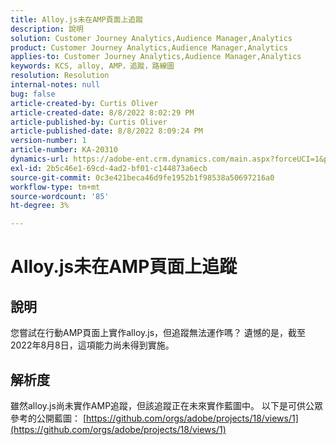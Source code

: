 ```yaml
---
title: Alloy.js未在AMP頁面上追蹤
description: 說明
solution: Customer Journey Analytics,Audience Manager,Analytics
product: Customer Journey Analytics,Audience Manager,Analytics
applies-to: Customer Journey Analytics,Audience Manager,Analytics
keywords: KCS, alloy, AMP，追蹤，路線圖
resolution: Resolution
internal-notes: null
bug: false
article-created-by: Curtis Oliver
article-created-date: 8/8/2022 8:02:29 PM
article-published-by: Curtis Oliver
article-published-date: 8/8/2022 8:09:24 PM
version-number: 1
article-number: KA-20310
dynamics-url: https://adobe-ent.crm.dynamics.com/main.aspx?forceUCI=1&pagetype=entityrecord&etn=knowledgearticle&id=e0519906-5517-ed11-b83e-0022480868ff
exl-id: 2b5c46e1-69cd-4ad2-bf01-c144873a6ecb
source-git-commit: 0c3e421beca46d9fe1952b1f98538a50697216a0
workflow-type: tm+mt
source-wordcount: '85'
ht-degree: 3%

---
```


# Alloy.js未在AMP頁面上追蹤

## 說明


您嘗試在行動AMP頁面上實作alloy.js，但追蹤無法運作嗎？ 遺憾的是，截至2022年8月8日，這項能力尚未得到實施。


## 解析度


雖然alloy.js尚未實作AMP追蹤，但該追蹤正在未來實作藍圖中。 以下是可供公眾參考的公開藍圖： [https://github.com/orgs/adobe/projects/18/views/1](https://github.com/orgs/adobe/projects/18/views/1)
